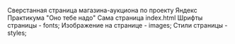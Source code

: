 Сверстанная страница магазина-аукциона по проекту Яндекс Практикума "Оно тебе надо"
Сама страница index.html
Шрифты страницы - fonts;
Изображение на странице - images;
Стили страницы - styles;
